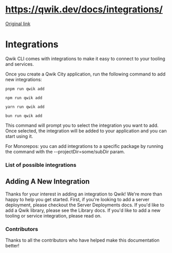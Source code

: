 # https://qwik.dev/docs/integrations/

[Original link](https://qwik.dev/docs/integrations/)

# Integrations

Qwik CLI comes with integrations to make it easy to connect to your tooling and services.

Once you create a Qwik City application, run the following command to add new integrations:

```
pnpm run qwik add
```

```
npm run qwik add
```

```
yarn run qwik add
```

```
bun run qwik add
```

This command will prompt you to select the integration you want to add. Once selected, the integration will be added to your application and you can start using it.

For Monorepos: you can add integrations to a specific package by running the command with the --projectDir=some/subDir param.

### List of possible integrations

## Adding A New Integration

Thanks for your interest in adding an integration to Qwik! We're more than happy to help you get started. First, if you're looking to add a server deployment, please checkout the Server Deployments docs. If you'd like to add a Qwik library, please see the Library docs. If you'd like to add a new tooling or service integration, please read on.

### Contributors

Thanks to all the contributors who have helped make this documentation better!
